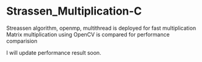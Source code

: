 # Strassen_Multiplication-C
Streassen algorithm, openmp, multithread is deployed for fast multiplication
Matrix multiplication using OpenCV is compared for performance comparision

I will update performance result soon.
